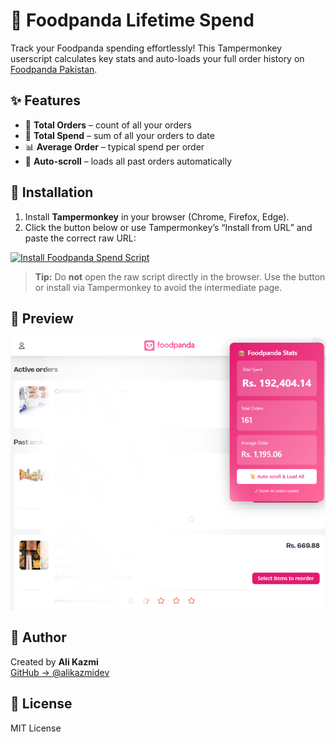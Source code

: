 # 🍱 Foodpanda Lifetime Spend

Track your Foodpanda spending effortlessly! This Tampermonkey userscript calculates key stats and auto-loads your full order history on [Foodpanda Pakistan](https://www.foodpanda.pk/new/orders).

## ✨ Features
- 🧾 **Total Orders** – count of all your orders  
- 💸 **Total Spend** – sum of all your orders to date  
- 📊 **Average Order** – typical spend per order  
- 🔄 **Auto-scroll** – loads all past orders automatically  

## 🚀 Installation
1. Install **Tampermonkey** in your browser (Chrome, Firefox, Edge).  
2. Click the button below or use Tampermonkey’s “Install from URL” and paste the correct raw URL:

[![Install Foodpanda Spend Script](https://img.shields.io/badge/Install-Foodpanda%20Script-brightgreen?style=for-the-badge)](https://github.com/alikazmidev/Foodpanda-Lifetime-Spend-PKR/raw/main/main/foodpanda-lifetime-spend-calculator.user.js)

> **Tip:** Do **not** open the raw script directly in the browser. Use the button or install via Tampermonkey to avoid the intermediate page.

## 📸 Preview
![Floating Dashboard Preview](https://github.com/alikazmidev/Foodpanda-Lifetime-Spend-PKR/blob/main/assets/display.png)

## 👤 Author
Created by **Ali Kazmi**  
[GitHub → @alikazmidev](https://github.com/alikazmidev)

## 📝 License
MIT License
